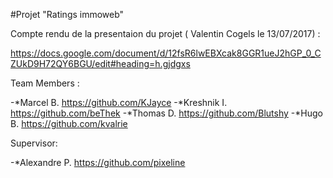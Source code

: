 #Projet "Ratings immoweb"

Compte rendu de la presentaion du projet ( Valentin Cogels le 13/07/2017) :

https://docs.google.com/document/d/12fsR6lwEBXcak8GGR1ueJ2hGP_0_CZUkD9H72QY6BGU/edit#heading=h.gjdgxs

Team Members : 

   -*Marcel B. https://github.com/KJayce
   -*Kreshnik I. https://github.com/beThek
   -*Thomas D. https://github.com/Blutshy
   -*Hugo B. https://github.com/kvalrie
    
    
Supervisor:

   -*Alexandre P. https://github.com/pixeline
    
